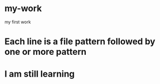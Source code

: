 # my-work
my first work
# Each line is a file pattern followed by one or more pattern
# I am still learning
